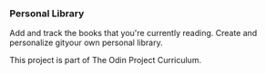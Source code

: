 ### Personal Library

Add and track the books that you're currently reading. Create and personalize gityour own personal library.

This project is part of The Odin Project Curriculum.